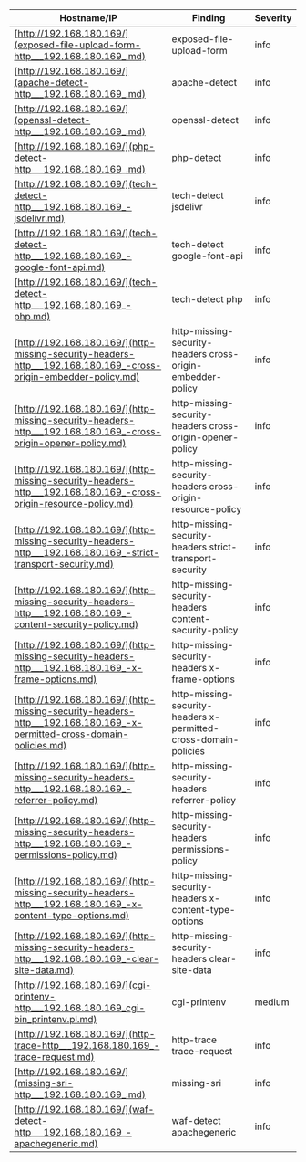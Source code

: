 | Hostname/IP | Finding | Severity |
| --- | --- | --- |
| [http://192.168.180.169/](exposed-file-upload-form-http___192.168.180.169_.md) | exposed-file-upload-form  | info |
| [http://192.168.180.169/](apache-detect-http___192.168.180.169_.md) | apache-detect  | info |
| [http://192.168.180.169/](openssl-detect-http___192.168.180.169_.md) | openssl-detect  | info |
| [http://192.168.180.169/](php-detect-http___192.168.180.169_.md) | php-detect  | info |
| [http://192.168.180.169/](tech-detect-http___192.168.180.169_-jsdelivr.md) | tech-detect jsdelivr | info |
| [http://192.168.180.169/](tech-detect-http___192.168.180.169_-google-font-api.md) | tech-detect google-font-api | info |
| [http://192.168.180.169/](tech-detect-http___192.168.180.169_-php.md) | tech-detect php | info |
| [http://192.168.180.169/](http-missing-security-headers-http___192.168.180.169_-cross-origin-embedder-policy.md) | http-missing-security-headers cross-origin-embedder-policy | info |
| [http://192.168.180.169/](http-missing-security-headers-http___192.168.180.169_-cross-origin-opener-policy.md) | http-missing-security-headers cross-origin-opener-policy | info |
| [http://192.168.180.169/](http-missing-security-headers-http___192.168.180.169_-cross-origin-resource-policy.md) | http-missing-security-headers cross-origin-resource-policy | info |
| [http://192.168.180.169/](http-missing-security-headers-http___192.168.180.169_-strict-transport-security.md) | http-missing-security-headers strict-transport-security | info |
| [http://192.168.180.169/](http-missing-security-headers-http___192.168.180.169_-content-security-policy.md) | http-missing-security-headers content-security-policy | info |
| [http://192.168.180.169/](http-missing-security-headers-http___192.168.180.169_-x-frame-options.md) | http-missing-security-headers x-frame-options | info |
| [http://192.168.180.169/](http-missing-security-headers-http___192.168.180.169_-x-permitted-cross-domain-policies.md) | http-missing-security-headers x-permitted-cross-domain-policies | info |
| [http://192.168.180.169/](http-missing-security-headers-http___192.168.180.169_-referrer-policy.md) | http-missing-security-headers referrer-policy | info |
| [http://192.168.180.169/](http-missing-security-headers-http___192.168.180.169_-permissions-policy.md) | http-missing-security-headers permissions-policy | info |
| [http://192.168.180.169/](http-missing-security-headers-http___192.168.180.169_-x-content-type-options.md) | http-missing-security-headers x-content-type-options | info |
| [http://192.168.180.169/](http-missing-security-headers-http___192.168.180.169_-clear-site-data.md) | http-missing-security-headers clear-site-data | info |
| [http://192.168.180.169/](cgi-printenv-http___192.168.180.169_cgi-bin_printenv.pl.md) | cgi-printenv  | medium |
| [http://192.168.180.169/](http-trace-http___192.168.180.169_-trace-request.md) | http-trace trace-request | info |
| [http://192.168.180.169/](missing-sri-http___192.168.180.169_.md) | missing-sri  | info |
| [http://192.168.180.169/](waf-detect-http___192.168.180.169_-apachegeneric.md) | waf-detect apachegeneric | info |

